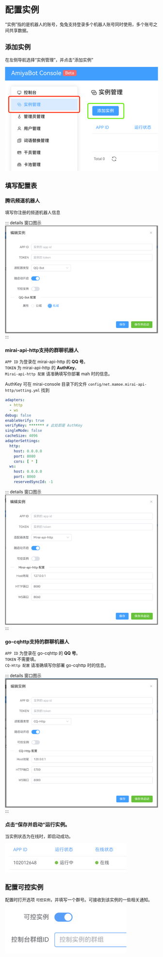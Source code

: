 # 配置实例

“实例”指的是机器人的账号，兔兔支持登录多个机器人账号同时使用，多个账号之间共享数据。

## 添加实例

在左侧导航选择“实例管理”，并点击“添加实例”

![](../../../assets/console/addBot.png)

## 填写配置表

### 腾讯频道机器人

填写你注册的频道机器人信息

::: details 窗口图示
![](../../../assets/console/addQQBot.png)
:::

### mirai-api-http支持的群聊机器人

`APP ID` 为登录在 mirai-api-http 的 **QQ 号**。<br>
`TOKEN` 为 mirai-api-http 的 **AuthKey**。<br>
`Mirai-api-http 配置` 请准确填写你部署 mah 时的信息。

AuthKey 可在 mirai-console 目录下的文件 `config/net.mamoe.mirai-api-http/setting.yml` 找到

```yaml {6}
adapters:
  - http
  - ws
debug: false
enableVerify: true
verifyKey: ******* # 此处即是 AuthKey
singleMode: false
cacheSize: 4096
adapterSettings:
  http:
    host: 0.0.0.0
    port: 8080
    cors: [ * ]
  ws:
    host: 0.0.0.0
    port: 8060
    reservedSyncId: -1
```

::: details 窗口图示
![](../../../assets/console/addMAHBot.png)
:::

### go-cqhttp支持的群聊机器人

`APP ID` 为登录在 go-cqhttp 的 **QQ 号**。<br>
`TOKEN` 不需要填。<br>
`CQ-Http 配置` 请准确填写你部署 go-cqhttp 时的信息。

::: details 窗口图示
![](../../../assets/console/addCQBot.png)
:::

### 点击“保存并启动”运行实例。

当实例状态为在线时，即启动成功。

<img style="width: 400px" src="../../../assets/console/online.png" alt="image">

## 配置可控实例

配置时打开选项 `可控实例`，并填写一个群号。可接收到该实例的一些相关通知。

<img style="width: 400px" src="../../../assets/console/mainBot.png" alt="image">

